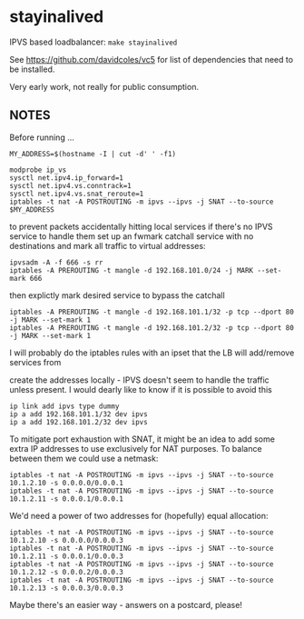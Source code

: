 # stayinalived

IPVS based loadbalancer: `make stayinalived`

See https://github.com/davidcoles/vc5 for list of dependencies that need to be installed.

Very early work, not really for public consumption.

## NOTES

Before running ...

```
MY_ADDRESS=$(hostname -I | cut -d' ' -f1)

modprobe ip_vs
sysctl net.ipv4.ip_forward=1
sysctl net.ipv4.vs.conntrack=1
sysctl net.ipv4.vs.snat_reroute=1
iptables -t nat -A POSTROUTING -m ipvs --ipvs -j SNAT --to-source $MY_ADDRESS
```

to prevent packets accidentally hitting local services if there's no IPVS service to handle them
set up an fwmark catchall service with no destinations and mark all traffic to virtual addresses:

```
ipvsadm -A -f 666 -s rr
iptables -A PREROUTING -t mangle -d 192.168.101.0/24 -j MARK --set-mark 666
```

then explictly mark desired service to bypass the catchall

```
iptables -A PREROUTING -t mangle -d 192.168.101.1/32 -p tcp --dport 80 -j MARK --set-mark 1
iptables -A PREROUTING -t mangle -d 192.168.101.2/32 -p tcp --dport 80 -j MARK --set-mark 1
```


I will probably do the iptables rules with an ipset that the LB will add/remove services from

create the addresses locally - IPVS doesn't seem to handle the traffic unless present.
I would dearly like to know if it is possible to avoid this

```
ip link add ipvs type dummy
ip a add 192.168.101.1/32 dev ipvs
ip a add 192.168.101.2/32 dev ipvs
```

To mitigate port exhaustion with SNAT, it might be an idea to add some
extra IP addresses to use exclusively for NAT purposes. To balance
between them we could use a netmask:

```
iptables -t nat -A POSTROUTING -m ipvs --ipvs -j SNAT --to-source 10.1.2.10 -s 0.0.0.0/0.0.0.1
iptables -t nat -A POSTROUTING -m ipvs --ipvs -j SNAT --to-source 10.1.2.11 -s 0.0.0.1/0.0.0.1
```

We'd need a power of two addresses for (hopefully) equal allocation:

```
iptables -t nat -A POSTROUTING -m ipvs --ipvs -j SNAT --to-source 10.1.2.10 -s 0.0.0.0/0.0.0.3
iptables -t nat -A POSTROUTING -m ipvs --ipvs -j SNAT --to-source 10.1.2.11 -s 0.0.0.1/0.0.0.3
iptables -t nat -A POSTROUTING -m ipvs --ipvs -j SNAT --to-source 10.1.2.12 -s 0.0.0.2/0.0.0.3
iptables -t nat -A POSTROUTING -m ipvs --ipvs -j SNAT --to-source 10.1.2.13 -s 0.0.0.3/0.0.0.3
```

Maybe there's an easier way - answers on a postcard, please!
